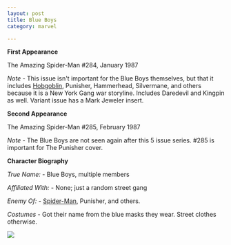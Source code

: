```yaml
---
layout: post
title: Blue Boys
category: marvel

---
```


**First Appearance**

The Amazing Spider-Man #284, January 1987

*Note* -  This issue isn't important for the Blue Boys themselves, but that it includes <a href="http://comicfirsts.com/hobgoblin.html">Hobgoblin</a>, Punisher, Hammerhead, Silvermane, and others because it is a New York Gang war storyline.  Includes Daredevil and Kingpin as well.  Variant issue has a Mark Jeweler insert.  

**Second Appearance**

The Amazing Spider-Man #285, February 1987

*Note* - The Blue Boys are not seen again after this 5 issue series.  #285 is important for The Punisher cover.

**Character Biography**

*True Name:* - Blue Boys, multiple members

*Affiliated With:* - None; just a random street gang

*Enemy Of:* - <a href="http://comicfirsts.com/spider-man.html">Spider-Man</a>, Punisher, and others.

*Costumes* - Got their name from the blue masks they wear.  Street clothes otherwise.

<img src="http://comicfirsts.com/images/marvel/amazing-spider-man-issue-285.jpg">
